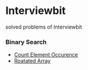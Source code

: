 # Interviewbit
solved problems of Interviewbit

### Binary Search
- [Count Element Occurence](https://www.interviewbit.com/problems/count-element-occurence/)
- [Roatated Array](https://www.interviewbit.com/problems/rotated-array/)
